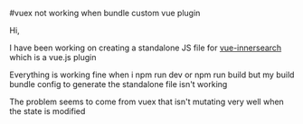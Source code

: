 #vuex not working when bundle custom vue plugin

Hi, 

I have been working on creating a standalone JS file for [vue-innersearch](https://github.com/InnerSearch/vue-innersearch) which is a vue.js plugin

Everything is working fine when i npm run dev or npm run build but my build bundle config to generate the standalone file isn't working 

The problem seems to come from vuex that isn't mutating very well when the state is modified 